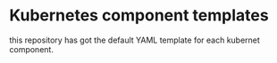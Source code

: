 # Kubernetes component templates

this repository has got the default YAML template for each kubernet component. 
